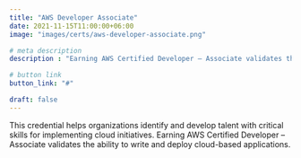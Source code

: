 ```yaml
---
title: "AWS Developer Associate"
date: 2021-11-15T11:00:00+06:00
image: "images/certs/aws-developer-associate.png"

# meta description
description : "Earning AWS Certified Developer – Associate validates the ability to write and deploy cloud-based applications."

# button link
button_link: "#"

draft: false
---
```


This credential helps organizations identify and develop talent with critical skills for implementing cloud initiatives. Earning AWS Certified Developer – Associate validates the ability to write and deploy cloud-based applications.
